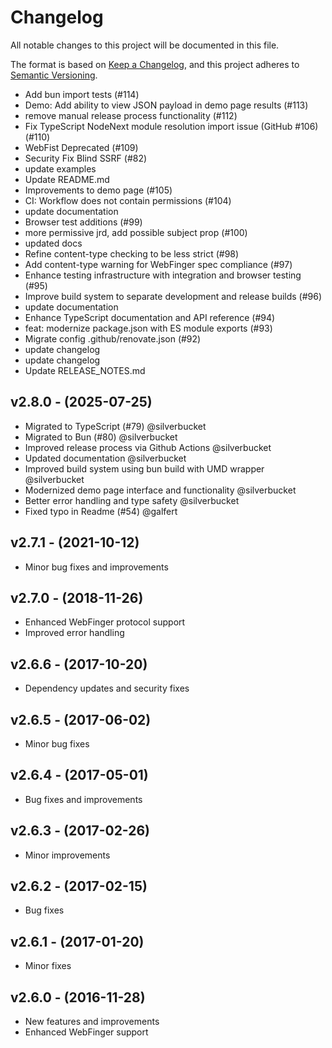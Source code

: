 # Changelog

All notable changes to this project will be documented in this file.

The format is based on [Keep a Changelog](https://keepachangelog.com/en/1.0.0/), and this project adheres to [Semantic Versioning](https://semver.org/spec/v2.0.0.html).


- Add bun import tests (#114)
- Demo: Add ability to view JSON payload in demo page results (#113)
- remove manual release process functionality (#112)
- Fix TypeScript NodeNext module resolution import issue (GitHub #106) (#110)
- WebFist Deprecated (#109)
- Security Fix Blind SSRF (#82)
- update examples
- Update README.md
- Improvements to demo page (#105)
- CI: Workflow does not contain permissions (#104)
- update documentation
- Browser test additions (#99)
- more permissive jrd, add possible subject prop (#100)
- updated docs
- Refine content-type checking to be less strict (#98)
- Add content-type warning for WebFinger spec compliance (#97)
- Enhance testing infrastructure with integration and browser testing (#95)
- Improve build system to separate development and release builds (#96)
- update documentation
- Enhance TypeScript documentation and API reference (#94)
- feat: modernize package.json with ES module exports (#93)
- Migrate config .github/renovate.json (#92)
- update changelog
- update changelog
- Update RELEASE_NOTES.md



## v2.8.0 - (2025-07-25)

- Migrated to TypeScript (#79) @silverbucket
- Migrated to Bun (#80) @silverbucket
- Improved release process via Github Actions @silverbucket
- Updated documentation @silverbucket
- Improved build system using bun build with UMD wrapper @silverbucket
- Modernized demo page interface and functionality @silverbucket
- Better error handling and type safety @silverbucket
- Fixed typo in Readme (#54) @galfert

## v2.7.1 - (2021-10-12)

- Minor bug fixes and improvements

## v2.7.0 - (2018-11-26)

- Enhanced WebFinger protocol support
- Improved error handling

## v2.6.6 - (2017-10-20)

- Dependency updates and security fixes

## v2.6.5 - (2017-06-02)

- Minor bug fixes

## v2.6.4 - (2017-05-01)

- Bug fixes and improvements

## v2.6.3 - (2017-02-26)

- Minor improvements

## v2.6.2 - (2017-02-15)

- Bug fixes

## v2.6.1 - (2017-01-20)

- Minor fixes

## v2.6.0 - (2016-11-28)

- New features and improvements
- Enhanced WebFinger support
